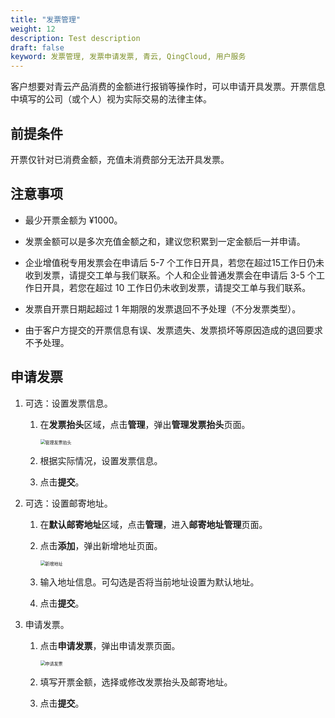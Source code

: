 ```yaml
---
title: "发票管理"
weight: 12
description: Test description
draft: false
keyword: 发票管理, 发票申请发票, 青云, QingCloud, 用户服务
---
```


客户想要对青云产品消费的金额进行报销等操作时，可以申请开具发票。开票信息中填写的公司（或个人）视为实际交易的法律主体。

## 前提条件

开票仅针对已消费金额，充值未消费部分无法开具发票。

## 注意事项

- 最少开票金额为 ¥1000。
- 发票金额可以是多次充值金额之和，建议您积累到一定金额后一并申请。
- 企业增值税专用发票会在申请后 5-7 个工作日开具，若您在超过15工作日仍未收到发票，请提交工单与我们联系。个人和企业普通发票会在申请后 3-5 个工作日开具，若您在超过 10 工作日仍未收到发票，请提交工单与我们联系。

- 发票自开票日期起超过 1 年期限的发票退回不予处理（不分发票类型）。
- 由于客户方提交的开票信息有误、发票遗失、发票损坏等原因造成的退回要求不予处理。

## 申请发票

1. 可选：设置发票信息。

   1. 在**发票抬头**区域，点击**管理**，弹出**管理发票抬头**页面。

      <img src="../../_images/apply_invoice.png" alt="管理发票抬头" style="zoom:50%;" />

   2. 根据实际情况，设置发票信息。

   3. 点击**提交**。

2. 可选：设置邮寄地址。

   1. 在**默认邮寄地址**区域，点击**管理**，进入**邮寄地址管理**页面。

   2. 点击**添加**，弹出新增地址页面。

      <img src="../../_images/add_address.png" alt="新增地址" style="zoom:50%;" />

   3. 输入地址信息。可勾选是否将当前地址设置为默认地址。

   4. 点击**提交**。

3. 申请发票。

   1. 点击**申请发票**，弹出申请发票页面。

      <img src="../../_images/apply_invoice.png" alt="申请发票" style="zoom:50%;" />

   2. 填写开票金额，选择或修改发票抬头及邮寄地址。

   3. 点击**提交**。


